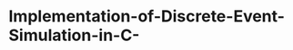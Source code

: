 Implementation-of-Discrete-Event-Simulation-in-C-
=================================================
